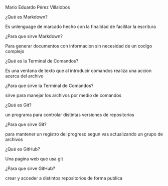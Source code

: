 Mario Eduardo Pérez Villalobos

¿Qué es Markdown?

Es unlenguage de marcado hecho con la finalidad de facilitar la escritura

¿Para que sirve Markdown?

Para generar documentos con informacion sin necesidad de un codigo complejo

¿Qué es la Terminal de Comandos?

Es una ventana de texto que al introducir comandos realiza una accion acerca del archivo

¿Para que sirve la Terminal de Comandos?

sirve para manejar los archivos por medio de comandos

¿Qué es Git?

un programa para controlar distintas versiones de repositorios

¿Para que sirve Git?

para mantener un registro del progreso segun vas actualizando un grupo de archivos

¿Qué es GitHub?

Una pagina web que usa git

¿Para que sirve GitHub?

crear y acceder a distintos repositorios de forma publica